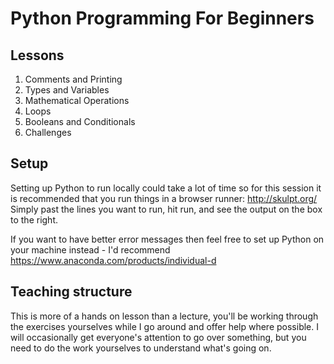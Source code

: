 # Python Programming For Beginners

## Lessons

1. Comments and Printing
2. Types and Variables
3. Mathematical Operations
4. Loops
5. Booleans and Conditionals
6. Challenges

## Setup

Setting up Python to run locally could take a lot of time so for this session
it is recommended that you run things in a browser runner: http://skulpt.org/
Simply past the lines you want to run, hit run, and see the output on the box
to the right.

If you want to have better error messages then feel free to set up Python on 
your machine instead - I'd recommend https://www.anaconda.com/products/individual-d

## Teaching structure

This is more of a hands on lesson than a lecture, you'll be working through the 
exercises yourselves while I go around and offer help where possible. I will
occasionally get everyone's attention to go over something, but you need to 
do the work yourselves to understand what's going on.